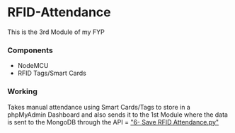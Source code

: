 # RFID-Attendance
 This is the 3rd Module of my FYP
 
### Components
 - NodeMCU
 - RFID Tags/Smart Cards
 
### Working
Takes manual attendance using Smart Cards/Tags to store in a phpMyAdmin Dashboard and also sends it to the 1st Module where the data is sent to the MongoDB through the API = ["6- Save RFID Attendance.py"](https://github.com/AbdulHadi404/FaceRecognition-And-MaskDetection/blob/main/6-%20Save%20RFID%20Attendance.py)
